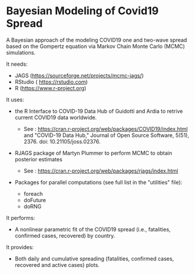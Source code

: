 # Bayesian Modeling of Covid19 Spread
A Bayesian approach of the modeling COVID19 one and two-wave spread based on the Gompertz equation via Markov Chain Monte Carlo (MCMC) simulations.

It needs:
* JAGS (https://sourceforge.net/projects/mcmc-jags/)
* RStudio ( https://rstudio.com)
* R (https://www.r-project.org)

It uses:
* the R Interface to COVID-19 Data Hub  of Guidotti and Ardia to retrive current COVID19 data worldwide. 

   - See : https://cran.r-project.org/web/packages/COVID19/index.html and "COVID-19 Data Hub," Journal of Open Source Software, 5(51), 2376. doi: 10.21105/joss.02376.
   
* RJAGS package of Martyn Plummer to perform MCMC to obtain posterior estimates 
   - See : https://cran.r-project.org/web/packages/rjags/index.html
   
* Packages for parallel computations (see full list in the "utilities" file):
   - foreach
   - doFuture
   - doRNG
     
It performs:
* A nonlinear parametric fit of the COVID19 spread (i.e., fatalities, confirmed cases, recovered) by country.

It provides:
* Both daily and cumulative spreading (fatalities, confirmed cases, recovered and active cases) plots. 
